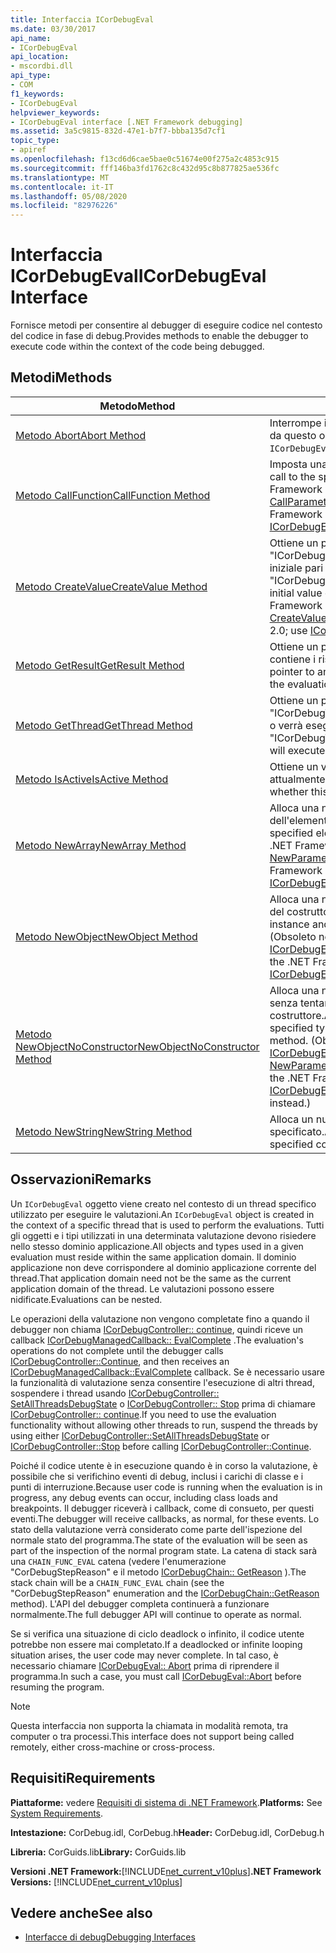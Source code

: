 ```yaml
---
title: Interfaccia ICorDebugEval
ms.date: 03/30/2017
api_name:
- ICorDebugEval
api_location:
- mscordbi.dll
api_type:
- COM
f1_keywords:
- ICorDebugEval
helpviewer_keywords:
- ICorDebugEval interface [.NET Framework debugging]
ms.assetid: 3a5c9815-832d-47e1-b7f7-bbba135d7cf1
topic_type:
- apiref
ms.openlocfilehash: f13cd6d6cae5bae0c51674e00f275a2c4853c915
ms.sourcegitcommit: fff146ba3fd1762c8c432d95c8b877825ae536fc
ms.translationtype: MT
ms.contentlocale: it-IT
ms.lasthandoff: 05/08/2020
ms.locfileid: "82976226"
---
```

# <a name="icordebugeval-interface"></a><span data-ttu-id="c260d-102">Interfaccia ICorDebugEval</span><span class="sxs-lookup"><span data-stu-id="c260d-102">ICorDebugEval Interface</span></span>

<span data-ttu-id="c260d-103">Fornisce metodi per consentire al debugger di eseguire codice nel contesto del codice in fase di debug.</span><span class="sxs-lookup"><span data-stu-id="c260d-103">Provides methods to enable the debugger to execute code within the context of the code being debugged.</span></span>  
  
## <a name="methods"></a><span data-ttu-id="c260d-104">Metodi</span><span class="sxs-lookup"><span data-stu-id="c260d-104">Methods</span></span>  
  
|<span data-ttu-id="c260d-105">Metodo</span><span class="sxs-lookup"><span data-stu-id="c260d-105">Method</span></span>|<span data-ttu-id="c260d-106">Descrizione</span><span class="sxs-lookup"><span data-stu-id="c260d-106">Description</span></span>|  
|------------|-----------------|  
|[<span data-ttu-id="c260d-107">Metodo Abort</span><span class="sxs-lookup"><span data-stu-id="c260d-107">Abort Method</span></span>](icordebugeval-abort-method.md)|<span data-ttu-id="c260d-108">Interrompe il calcolo attualmente effettuato `ICorDebugEval` da questo oggetto.</span><span class="sxs-lookup"><span data-stu-id="c260d-108">Aborts the computation this `ICorDebugEval` object is currently performing.</span></span>|  
|[<span data-ttu-id="c260d-109">Metodo CallFunction</span><span class="sxs-lookup"><span data-stu-id="c260d-109">CallFunction Method</span></span>](icordebugeval-callfunction-method.md)|<span data-ttu-id="c260d-110">Imposta una chiamata alla funzione specificata.</span><span class="sxs-lookup"><span data-stu-id="c260d-110">Sets up a call to the specified function.</span></span> <span data-ttu-id="c260d-111">(Obsoleto nella .NET Framework versione 2,0; utilizzare [ICorDebugEval2:: CallParameterizedFunction](icordebugeval2-callparameterizedfunction-method.md) ).</span><span class="sxs-lookup"><span data-stu-id="c260d-111">(Obsolete in the .NET Framework version 2.0; use [ICorDebugEval2::CallParameterizedFunction](icordebugeval2-callparameterizedfunction-method.md) instead.)</span></span>|  
|[<span data-ttu-id="c260d-112">Metodo CreateValue</span><span class="sxs-lookup"><span data-stu-id="c260d-112">CreateValue Method</span></span>](icordebugeval-createvalue-method.md)|<span data-ttu-id="c260d-113">Ottiene un puntatore a interfaccia a un oggetto "ICorDebugValue" del tipo specificato, con un valore iniziale pari a zero o null.</span><span class="sxs-lookup"><span data-stu-id="c260d-113">Gets an interface pointer to an "ICorDebugValue" object of the specified type, with an initial value of zero or null.</span></span> <span data-ttu-id="c260d-114">(Obsoleto nella .NET Framework 2,0; utilizzare [ICorDebugEval2:: CreateValueForType](icordebugeval2-createvaluefortype-method.md) ).</span><span class="sxs-lookup"><span data-stu-id="c260d-114">(Obsolete in the .NET Framework 2.0; use [ICorDebugEval2::CreateValueForType](icordebugeval2-createvaluefortype-method.md) instead.)</span></span>|  
|[<span data-ttu-id="c260d-115">Metodo GetResult</span><span class="sxs-lookup"><span data-stu-id="c260d-115">GetResult Method</span></span>](icordebugeval-getresult-method.md)|<span data-ttu-id="c260d-116">Ottiene un puntatore a interfaccia `ICorDebugValue` che contiene i risultati della valutazione.</span><span class="sxs-lookup"><span data-stu-id="c260d-116">Gets an interface pointer to an `ICorDebugValue` that contains the results of the evaluation.</span></span>|  
|[<span data-ttu-id="c260d-117">Metodo GetThread</span><span class="sxs-lookup"><span data-stu-id="c260d-117">GetThread Method</span></span>](icordebugeval-getthread-method.md)|<span data-ttu-id="c260d-118">Ottiene un puntatore a interfaccia per il "ICorDebugThread" in cui è in esecuzione la valutazione o verrà eseguito.</span><span class="sxs-lookup"><span data-stu-id="c260d-118">Gets an interface pointer to the "ICorDebugThread" where this evaluation is executing or will execute.</span></span>|  
|[<span data-ttu-id="c260d-119">Metodo IsActive</span><span class="sxs-lookup"><span data-stu-id="c260d-119">IsActive Method</span></span>](icordebugeval-isactive-method.md)|<span data-ttu-id="c260d-120">Ottiene un valore che indica se l' `ICorDebugEval` oggetto è attualmente in esecuzione.</span><span class="sxs-lookup"><span data-stu-id="c260d-120">Gets a value that indicates whether this `ICorDebugEval` object is currently executing.</span></span>|  
|[<span data-ttu-id="c260d-121">Metodo NewArray</span><span class="sxs-lookup"><span data-stu-id="c260d-121">NewArray Method</span></span>](icordebugeval-newarray-method.md)|<span data-ttu-id="c260d-122">Alloca una nuova matrice del tipo e delle dimensioni dell'elemento specificato.</span><span class="sxs-lookup"><span data-stu-id="c260d-122">Allocates a new array of the specified element type and dimensions.</span></span> <span data-ttu-id="c260d-123">(Obsoleto nella .NET Framework 2,0; utilizzare [ICorDebugEval2:: NewParameterizedArray](icordebugeval2-newparameterizedarray-method.md) ).</span><span class="sxs-lookup"><span data-stu-id="c260d-123">(Obsolete in the .NET Framework 2.0; use [ICorDebugEval2::NewParameterizedArray](icordebugeval2-newparameterizedarray-method.md) instead.)</span></span>|  
|[<span data-ttu-id="c260d-124">Metodo NewObject</span><span class="sxs-lookup"><span data-stu-id="c260d-124">NewObject Method</span></span>](icordebugeval-newobject-method.md)|<span data-ttu-id="c260d-125">Alloca una nuova istanza dell'oggetto e chiama il metodo del costruttore specificato.</span><span class="sxs-lookup"><span data-stu-id="c260d-125">Allocates a new object instance and calls the specified constructor method.</span></span> <span data-ttu-id="c260d-126">(Obsoleto nella .NET Framework 2,0; utilizzare [ICorDebugEval2:: NewParameterizedObject](icordebugeval2-newparameterizedobject-method.md) ).</span><span class="sxs-lookup"><span data-stu-id="c260d-126">(Obsolete in the .NET Framework 2.0; use [ICorDebugEval2::NewParameterizedObject](icordebugeval2-newparameterizedobject-method.md) instead.)</span></span>|  
|[<span data-ttu-id="c260d-127">Metodo NewObjectNoConstructor</span><span class="sxs-lookup"><span data-stu-id="c260d-127">NewObjectNoConstructor Method</span></span>](icordebugeval-newobjectnoconstructor-method.md)|<span data-ttu-id="c260d-128">Alloca una nuova istanza dell'oggetto del tipo specificato, senza tentare di chiamare un metodo del costruttore.</span><span class="sxs-lookup"><span data-stu-id="c260d-128">Allocates a new object instance of the specified type, without attempting to call a constructor method.</span></span> <span data-ttu-id="c260d-129">(Obsoleto nella .NET Framework 2,0; utilizzare [ICorDebugEval2:: NewParameterizedObjectNoConstructor](icordebugeval2-newparameterizedobjectnoconstructor-method.md) ).</span><span class="sxs-lookup"><span data-stu-id="c260d-129">(Obsolete in the .NET Framework 2.0; use [ICorDebugEval2::NewParameterizedObjectNoConstructor](icordebugeval2-newparameterizedobjectnoconstructor-method.md) instead.)</span></span>|  
|[<span data-ttu-id="c260d-130">Metodo NewString</span><span class="sxs-lookup"><span data-stu-id="c260d-130">NewString Method</span></span>](icordebugeval-newstring-method.md)|<span data-ttu-id="c260d-131">Alloca un nuovo oggetto stringa con il contenuto specificato.</span><span class="sxs-lookup"><span data-stu-id="c260d-131">Allocates a new string object with the specified contents.</span></span>|  
  
## <a name="remarks"></a><span data-ttu-id="c260d-132">Osservazioni</span><span class="sxs-lookup"><span data-stu-id="c260d-132">Remarks</span></span>  
 <span data-ttu-id="c260d-133">Un `ICorDebugEval` oggetto viene creato nel contesto di un thread specifico utilizzato per eseguire le valutazioni.</span><span class="sxs-lookup"><span data-stu-id="c260d-133">An `ICorDebugEval` object is created in the context of a specific thread that is used to perform the evaluations.</span></span> <span data-ttu-id="c260d-134">Tutti gli oggetti e i tipi utilizzati in una determinata valutazione devono risiedere nello stesso dominio applicazione.</span><span class="sxs-lookup"><span data-stu-id="c260d-134">All objects and types used in a given evaluation must reside within the same application domain.</span></span> <span data-ttu-id="c260d-135">Il dominio applicazione non deve corrispondere al dominio applicazione corrente del thread.</span><span class="sxs-lookup"><span data-stu-id="c260d-135">That application domain need not be the same as the current application domain of the thread.</span></span> <span data-ttu-id="c260d-136">Le valutazioni possono essere nidificate.</span><span class="sxs-lookup"><span data-stu-id="c260d-136">Evaluations can be nested.</span></span>  
  
 <span data-ttu-id="c260d-137">Le operazioni della valutazione non vengono completate fino a quando il debugger non chiama [ICorDebugController:: continue](icordebugcontroller-continue-method.md), quindi riceve un callback [ICorDebugManagedCallback:: EvalComplete](icordebugmanagedcallback-evalcomplete-method.md) .</span><span class="sxs-lookup"><span data-stu-id="c260d-137">The evaluation's operations do not complete until the debugger calls [ICorDebugController::Continue](icordebugcontroller-continue-method.md), and then receives an [ICorDebugManagedCallback::EvalComplete](icordebugmanagedcallback-evalcomplete-method.md) callback.</span></span> <span data-ttu-id="c260d-138">Se è necessario usare la funzionalità di valutazione senza consentire l'esecuzione di altri thread, sospendere i thread usando [ICorDebugController:: SetAllThreadsDebugState](icordebugcontroller-setallthreadsdebugstate-method.md) o [ICorDebugController:: Stop](icordebugcontroller-stop-method.md) prima di chiamare [ICorDebugController:: continue](icordebugcontroller-continue-method.md).</span><span class="sxs-lookup"><span data-stu-id="c260d-138">If you need to use the evaluation functionality without allowing other threads to run, suspend the threads by using either [ICorDebugController::SetAllThreadsDebugState](icordebugcontroller-setallthreadsdebugstate-method.md) or [ICorDebugController::Stop](icordebugcontroller-stop-method.md) before calling [ICorDebugController::Continue](icordebugcontroller-continue-method.md).</span></span>  
  
 <span data-ttu-id="c260d-139">Poiché il codice utente è in esecuzione quando è in corso la valutazione, è possibile che si verifichino eventi di debug, inclusi i carichi di classe e i punti di interruzione.</span><span class="sxs-lookup"><span data-stu-id="c260d-139">Because user code is running when the evaluation is in progress, any debug events can occur, including class loads and breakpoints.</span></span> <span data-ttu-id="c260d-140">Il debugger riceverà i callback, come di consueto, per questi eventi.</span><span class="sxs-lookup"><span data-stu-id="c260d-140">The debugger will receive callbacks, as normal, for these events.</span></span> <span data-ttu-id="c260d-141">Lo stato della valutazione verrà considerato come parte dell'ispezione del normale stato del programma.</span><span class="sxs-lookup"><span data-stu-id="c260d-141">The state of the evaluation will be seen as part of the inspection of the normal program state.</span></span> <span data-ttu-id="c260d-142">La catena di stack sarà una `CHAIN_FUNC_EVAL` catena (vedere l'enumerazione "CorDebugStepReason" e il metodo [ICorDebugChain:: GetReason](icordebugchain-getreason-method.md) ).</span><span class="sxs-lookup"><span data-stu-id="c260d-142">The stack chain will be a `CHAIN_FUNC_EVAL` chain (see the "CorDebugStepReason" enumeration and the [ICorDebugChain::GetReason](icordebugchain-getreason-method.md) method).</span></span> <span data-ttu-id="c260d-143">L'API del debugger completa continuerà a funzionare normalmente.</span><span class="sxs-lookup"><span data-stu-id="c260d-143">The full debugger API will continue to operate as normal.</span></span>  
  
 <span data-ttu-id="c260d-144">Se si verifica una situazione di ciclo deadlock o infinito, il codice utente potrebbe non essere mai completato.</span><span class="sxs-lookup"><span data-stu-id="c260d-144">If a deadlocked or infinite looping situation arises, the user code may never complete.</span></span> <span data-ttu-id="c260d-145">In tal caso, è necessario chiamare [ICorDebugEval:: Abort](icordebugeval-abort-method.md) prima di riprendere il programma.</span><span class="sxs-lookup"><span data-stu-id="c260d-145">In such a case, you must call [ICorDebugEval::Abort](icordebugeval-abort-method.md) before resuming the program.</span></span>  
  
> [!NOTE]
> <span data-ttu-id="c260d-146">Questa interfaccia non supporta la chiamata in modalità remota, tra computer o tra processi.</span><span class="sxs-lookup"><span data-stu-id="c260d-146">This interface does not support being called remotely, either cross-machine or cross-process.</span></span>  
  
## <a name="requirements"></a><span data-ttu-id="c260d-147">Requisiti</span><span class="sxs-lookup"><span data-stu-id="c260d-147">Requirements</span></span>  
 <span data-ttu-id="c260d-148">**Piattaforme:** vedere [Requisiti di sistema di .NET Framework](../../get-started/system-requirements.md).</span><span class="sxs-lookup"><span data-stu-id="c260d-148">**Platforms:** See [System Requirements](../../get-started/system-requirements.md).</span></span>  
  
 <span data-ttu-id="c260d-149">**Intestazione:** CorDebug.idl, CorDebug.h</span><span class="sxs-lookup"><span data-stu-id="c260d-149">**Header:** CorDebug.idl, CorDebug.h</span></span>  
  
 <span data-ttu-id="c260d-150">**Libreria:** CorGuids.lib</span><span class="sxs-lookup"><span data-stu-id="c260d-150">**Library:** CorGuids.lib</span></span>  
  
 <span data-ttu-id="c260d-151">**Versioni .NET Framework:**[!INCLUDE[net_current_v10plus](../../../../includes/net-current-v10plus-md.md)]</span><span class="sxs-lookup"><span data-stu-id="c260d-151">**.NET Framework Versions:** [!INCLUDE[net_current_v10plus](../../../../includes/net-current-v10plus-md.md)]</span></span>  
  
## <a name="see-also"></a><span data-ttu-id="c260d-152">Vedere anche</span><span class="sxs-lookup"><span data-stu-id="c260d-152">See also</span></span>

- [<span data-ttu-id="c260d-153">Interfacce di debug</span><span class="sxs-lookup"><span data-stu-id="c260d-153">Debugging Interfaces</span></span>](debugging-interfaces.md)
